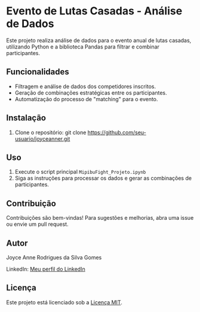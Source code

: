 # Evento de Lutas Casadas - Análise de Dados

Este projeto realiza análise de dados para o evento anual de lutas casadas, utilizando Python e a biblioteca Pandas para filtrar e combinar participantes.

## Funcionalidades

- Filtragem e análise de dados dos competidores inscritos.
- Geração de combinações estratégicas entre os participantes.
- Automatização do processo de "matching" para o evento.

 ## Instalação

1. Clone o repositório:
git clone https://github.com/seu-usuario/joyceanner.git

## Uso

1. Execute o script principal `MipibuFight_Projeto.ipynb`
2. Siga as instruções para processar os dados e gerar as combinações de participantes.

## Contribuição

Contribuições são bem-vindas! Para sugestões e melhorias, abra uma issue ou envie um pull request.

## Autor

Joyce Anne Rodrigues da Silva Gomes

LinkedIn: [Meu perfil do LinkedIn](https://www.linkedin.com/in/joyceannerodriguesgomes/)

## Licença

Este projeto está licenciado sob a [Licença MIT](https://opensource.org/licenses/MIT).

